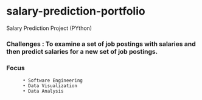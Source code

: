 # salary-prediction-portfolio
Salary Prediction Project (PYthon)

### Challenges : To examine a set of job postings with salaries and then predict salaries for a new set of job postings.

### Focus 
          •	Software Engineering
          •	Data Visualization
          •	Data Analysis
